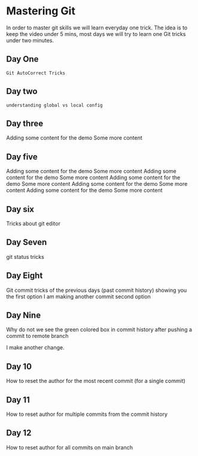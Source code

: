 # Mastering Git

In order to master git skills we will learn everyday one trick. The idea is to keep the video under 5 mins, most days we will try to learn one Git tricks under two minutes.

## Day One

    Git AutoCorrect Tricks

## Day two

    understanding global vs local config

## Day three

Adding some content for the demo
Some more content

## Day five

Adding some content for the demo
Some more content
Adding some content for the demo
Some more content
Adding some content for the demo
Some more content
Adding some content for the demo
Some more content
Adding some content for the demo
Some more content

## Day six

Tricks about git editor

## Day Seven

git status tricks

## Day Eight

Git commit tricks of the previous days (past commit history)
showing you the first option
I am making another commit
second option

## Day Nine

Why do not we see the green colored box in commit history after pushing a commit to remote branch

I make another change.

## Day 10

How to reset the author for the most recent commit (for a single commit)

## Day 11

How to reset author for multiple commits from the commit history

## Day 12

How to reset author for all commits on main branch
